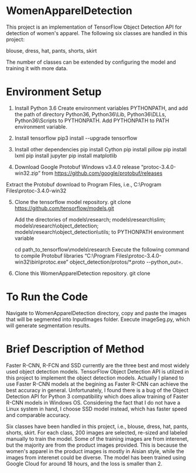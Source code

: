 # WomenApparelDetection
This project is an implementation of TensorFlow Object Detection API for detection of women's apparel. The following six classes are handled in this project:

blouse, dress, hat, pants, shorts, skirt

The number of classes can be extended by configuring the model and training it with more data.

# Environment Setup
1. Install Python 3.6
   Create environment variables PYTHONPATH, and add the path of directory Python36, Python36\Lib, Python36\DLLs, Python36\Scripts to    PYTHONPATH. Add PYTHONPATH to PATH environment variable.  
   
2. Install tensorflow
   pip3 install --upgrade tensorflow

3. Install other dependencies
   pip install Cython
   pip install pillow
   pip install lxml
   pip install jupyter
   pip install matplotlib
   
4. Download Google Protobuf Windows v3.4.0 release “protoc-3.4.0-win32.zip” from https://github.com/google/protobuf/releases

Extract the Protobuf download to Program Files, i.e., C:\Program Files\protoc-3.4.0-win32

5. Clone the tensorflow model repository.
   git clone https://github.com/tensorflow/models.git 
   
   Add the directories of models\research; models\research\slim; models\research\object_detection; models\research\object_detection\utils; to PYTHONPATH environment variable
   
   
   cd path_to_tensorflow\models\research
   Execute the following command to compile Protobuf libraries
   “C:\Program Files\protoc-3.4.0-win32\bin\protoc.exe” object_detection/protos/*.proto --python_out=.

6. Clone this WomenApparelDetection repository.
   git clone
   
# To Run the Code
Navigate to WomenApparelDetection directory, copy and paste the images that will be segmented into InputImages folder. Execute imageSeg.py, which will generate segmentation results.

# Brief Description of Method
Faster R-CNN, R-FCN and SSD currently are the three best and most widely used object detection models. TensorFlow Object Detection API is utilzed in this project to implement the object detection models. Actually I planed to use Faster R-CNN models at the begining as Faster R-CNN can achieve the best accuracy in general. Unfortunately, I found there is a bug of the Object Detection API for Python 3 compatibility which does allow training of Faster R-CNN models in Windows OS. Considering the fact that I do not have a Linux system in hand, I choose SSD model instead, which has faster speed and comparable accuracy.

Six classes have been handled in this project, i.e., blouse, dress, hat, pants, shorts, skirt. For each class, 200 images are selected, re-sized and labeled manually to train the model. Some of the training images are from interenet, but the majority are from the product images provided. This is because the women's apparel in the product images is mostly in Aisian style, while the images from interenet could be diverse. The model has been trained using Google Cloud for around 18 hours, and the loss is smaller than 2. 

